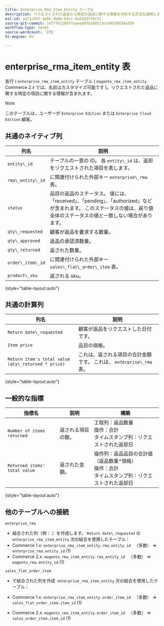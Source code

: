 ```yaml
---
title: Enterprise_Rma_Item_Entity テーブル
description: リクエストされた返品から特定の品目に関する情報を分析する方法を説明します。
exl-id: aa71cb3f-3e0b-4b6b-b4cc-dad103f79c51
source-git-commit: 14777b216bf7aaeea0fb2d0513cc94539034a359
workflow-type: tm+mt
source-wordcount: '275'
ht-degree: 0%

---
```


# enterprise_rma_item_entity 表

各行 ( `enterprise_rma_item_entity` テーブル ( `magento_rma_item_entity` Commerce 2.x では、名前はカスタマイズ可能です )。リクエストされた返品に関する特定の項目に関する情報が含まれます。

>[!NOTE]
>
>このテーブルは、ユーザーが `Enterprise Edition` または `Enterprise Cloud Edition` 顧客。

## 共通のネイティブ列

| **列名** | **説明** |
|---|---|
| `entity\_id` | テーブルの一意の ID。 各 `entity\_id` は、返却をリクエストされた項目を表します。 |
| `rma\_entity\_id` | に関連付けられた外部キー `enterprise\_rma` 表。 |
| `status` | 品目の返品のステータス。 値には、「received」、「pending」、「authorized」などが含まれます。 このステータスの値は、戻り値全体のステータスの値と一致しない場合があります。 |
| `qty\_requested` | 顧客が返品を要求する数量。 |
| `qty\_approved` | 返品の承認済数量。 |
| `qty\_returned` | 返された数量。 |
| `order\_item\_id` | に関連付けられた外部キー `sales\_flat\_order\_item` 表。 |
| `product\_sku` | 返される sku。 |

{style="table-layout:auto"}

## 共通の計算列

| **列名** | **説明** |
|---|---|
| `Return date\_requested` | 顧客が返品をリクエストした日付です。 |
| `Item price` | 品目の価格。 |
| `Return item's total value (qty\_returned * price)` | これは、返される項目の合計金額です。 これは、 `enterprise\_rma` 表。 |

{style="table-layout:auto"}

## 一般的な指標

| **指標名** | **説明** | **構築** |
|---|---|---|
| `Number of items returned` | 返される項目の数。 | 工程列：返品数量<br>操作：合計<br>タイムスタンプ列：リクエストされた返却日 |
| `Returned items' total value` | 返された金額。 | 操作列：返品品目の合計値（返品数量*価格）<br>操作：合計<br>タイムスタンプ列：リクエストされた返却日 |

{style="table-layout:auto"}

## 他のテーブルへの接続

`enterprise_rma`

* 結合された列（例： ）を作成します。 `Return date\_requested` の `enterprise_rma_item_entity` 次の結合を使用したテーブル：
* Commerce 1.x: `enterprise_rma_item_entity.rma_entity_id ` （多数） => `enterprise_rma.entity_id` (1)
* Commerce 2.x: `magento_rma_item_entity.rma_entity_id ` （多数） => `magento_rma.entity_id` (1)

`sales_flat_order_item`

* で結合された列を作成  `enterprise_rma_item_entity` 次の結合を使用したテーブル：

* Commerce 1.x: `enterprise_rma_item_entity.order_item_id ` （多数） => `sales_flat_order_item.item_id` (1)
* Commerce 2.x: `magento_rma_item_entity.order_item_id ` （多数） => `sales_order_item.item_id` (1)
